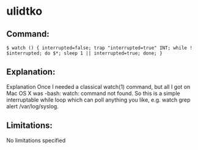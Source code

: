 # ulidtko

## Command:
```
$ watch () { interrupted=false; trap "interrupted=true" INT; while ! $interrupted; do $*; sleep 1 || interrupted=true; done; }
```

## Explanation:
Explanation
Once I needed a classical watch(1) command, but all I got on Mac OS X was -bash: watch: command not found.
So this is a simple interruptable while loop which can poll anything you like, e.g. watch grep alert /var/log/syslog.

## Limitations:
No limitations specified

